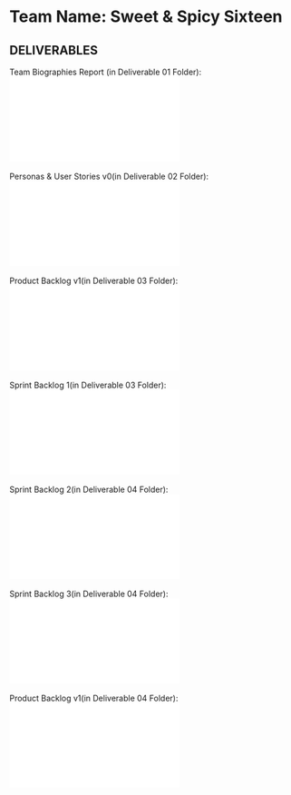 # Team Name: Sweet & Spicy Sixteen

## DELIVERABLES

Team Biographies Report (in Deliverable 01 Folder):
![Deliverable 1](Deliverable%2001/Del01%20Report.pdf)

Personas & User Stories v0(in Deliverable 02 Folder):
![Deliverable 2](Deliverable%2002/Personas%20%26%20User%20Stories%20v0.pdf)

Product Backlog v1(in Deliverable 03 Folder):
![Product Backlog v1 Deliverable 3](Deliverable%2003/Personas%20%26%20User%20Stories%20v1.pdf)

Sprint Backlog 1(in Deliverable 03 Folder):
![Sprint Backlog Deliverable 3](Deliverable%2003/Sprint%20Backlog%20v1.pdf)

Sprint Backlog 2(in Deliverable 04 Folder):
![Sprint Backlog 2 Deliverable 4](Deliverable%2004/Sprint-Backlog2.pdf)

Sprint Backlog 3(in Deliverable 04 Folder):
![Sprint Backlog 2 Deliverable 4](Deliverable%2004/Sprint-Backlog-3.pdf)

Product Backlog v1(in Deliverable 04 Folder):
![Product Backlog v2 Deliverable 4](Deliverable%2004/Del04-Report.pdf)
